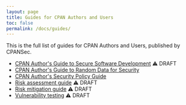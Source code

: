 ```yaml
---
layout: page
title: Guides for CPAN Authors and Users
toc: false
permalink: /docs/guides/
---
```


This is the full list of guides for CPAN Authors and Users, published by CPANSec.

* [CPAN Author's Guide to Secure Software Development](cpan-secure-development-guide.md) ⚠️  DRAFT
* [CPAN Author's Guide to Random Data for Security](random-data-for-security.md)
* [CPAN Author's Security Policy Guide](security-policy-for-authors.md)
* [Risk assessment guide](risk-assessment-guide.md) ⚠️  DRAFT
* [Risk mitigation guide](risk-mitigation-guide.md) ⚠️  DRAFT
* [Vulnerability testing](vulnerability-testing.md) ⚠️  DRAFT
